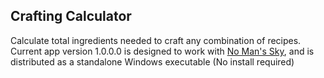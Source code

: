 ## Crafting Calculator

Calculate total ingredients needed to craft any combination of recipes.  Current app version 1.0.0.0 is designed to work with [No Man's Sky](https://www.nomanssky.com/), and is distributed as a standalone Windows executable (No install required)
